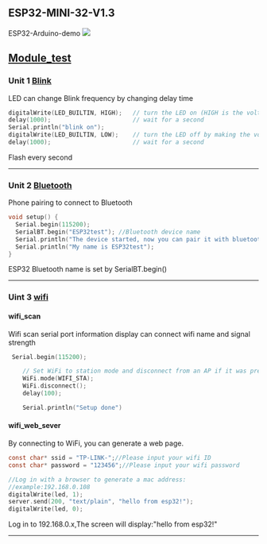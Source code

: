 ## ESP32-MINI-32-V1.3
ESP32-Arduino-demo
![](https://github.com/LilyGO/ESP32-MINI-32-V2.0/blob/master/ZZ_Images/image1.jpg)

## [Module_test](https://github.com/LilyGO/ESP32-MINI-32-V2.0/blob/master/Module_test/Blink/Blink.ino)

### Unit 1 [Blink](https://github.com/LilyGO/ESP32-MINI-32-V2.0/blob/master/Module_test/Blink/Blink.ino)

LED can change Blink frequency by changing delay time

```C
digitalWrite(LED_BUILTIN, HIGH);   // turn the LED on (HIGH is the voltage level)
delay(1000);                       // wait for a second
Serial.println("blink on");
digitalWrite(LED_BUILTIN, LOW);    // turn the LED off by making the voltage LOW
delay(1000);                       // wait for a second
```

Flash every second

---

### Unit 2 [Bluetooth](https://github.com/LilyGO/ESP32-MINI-32-V2.0/blob/master/Module_test/Bluetooth_test/Bluetooth_test.ino)

Phone pairing to connect to Bluetooth

```c
void setup() {
  Serial.begin(115200);
  SerialBT.begin("ESP32test"); //Bluetooth device name
  Serial.println("The device started, now you can pair it with bluetooth!");
  Serial.println("My name is ESP32test");
}
```
ESP32 Bluetooth name is set by SerialBT.begin()

---

### Uint 3 [wifi](https://github.com/LilyGO/ESP32-MINI-32-V2.0/tree/master/Module_test/Wifi_test_demo)

#### wifi_scan
Wifi scan serial port information display can connect wifi name and signal strength

```c
 Serial.begin(115200);

    // Set WiFi to station mode and disconnect from an AP if it was previously connected
    WiFi.mode(WIFI_STA);
    WiFi.disconnect();
    delay(100);

    Serial.println("Setup done")
```

#### wifi_web_sever

By connecting to WiFi, you can generate a web page.

```c
const char* ssid = "TP-LINK-";//Please input your wifi ID
const char* password = "123456";//Please input your wifi password

//Log in with a browser to generate a mac address:
//example:192.168.0.108
digitalWrite(led, 1);
server.send(200, "text/plain", "hello from esp32!");
digitalWrite(led, 0);
```
Log in to 192.168.0.x,The screen will display:"hello from esp32!"

---
